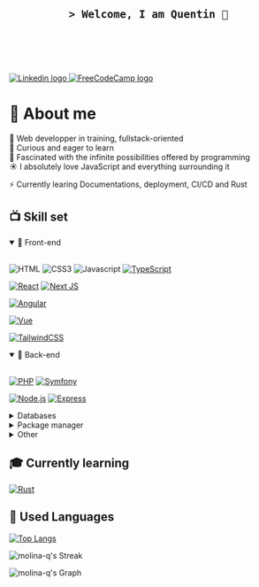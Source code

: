 <!--
**Molina-Q/Molina-Q** is a ✨ _special_ ✨ repository because its `README.md` (this file) appears on your GitHub profile.
![MongoDB](https://img.shields.io/badge/MongoDB-4EA94B?style=for-the-badge&logo=mongodb&logoColor=white)

Here are some ideas to get you started:

- 🔭 I’m currently working on ...
- 🌱 I’m currently learning ...
- 👯 I’m looking to collaborate on ...
- 🤔 I’m looking for help with ...
- 💬 Ask me about ...
- 📫 How to reach me: ...
- 😄 Pronouns: ...
- ⚡ Fun fact: ...
-->
<!-- intro -->

<h3 align="center"> </br></br></br>
	<samp> <h3>&gt; Welcome, I am Quentin 🎇 </h3>
	</samp></br></br></br>
</h3>



<a href="https://www.linkedin.com/in/quentin-molina" target="_blank">
	<img src="https://img.shields.io/badge/LinkedIn-0077B5?style=for-the-badge&logo=linkedin&logoColor=white" alt="Linkedin logo"/>
</a>

<a href="https://www.freecodecamp.org/Molina-Q" target="_blank">
	<img src="https://img.shields.io/badge/freecodecamp-27273D?style=for-the-badge&logo=freecodecamp&logoColor=white" alt="FreeCodeCamp logo"/>
</a>
 	
<!-- about -->
# 🎴 About me
🌱  Web developper in training, fullstack-oriented<br/>
🔭  Curious and eager to learn<br/>
🌌  Fascinated with the infinite possibilities offered by programming<br/>
☀️  I absolutely love JavaScript and everything surrounding it

⚡ Currently learing Documentations, deployment, CI/CD and Rust<br/>
<!-- 🐣 And getting curious about low-level languages! (currently learning C) -->
<!-- skills -->
## 📺 Skill set

<details open>
<summary>👾 Front-end</summary>
<br>

![HTML](https://img.shields.io/badge/HTML5-E34F26?style=for-the-badge&logo=html5&logoColor=white)
![CSS3](https://img.shields.io/badge/CSS3-1572B6?style=for-the-badge&logo=css3&logoColor=white)
![Javascript](https://img.shields.io/badge/JavaScript-323330?style=for-the-badge&logo=javascript&logoColor=F7DF1E) 
[![TypeScript](https://img.shields.io/badge/TypeScript-007ACC?style=for-the-badge&logo=typescript&logoColor=white)](https://www.typescriptlang.org/)

[![React](https://img.shields.io/badge/React-20232A?style=for-the-badge&logo=react&logoColor=61DAFB)](https://react.dev/)
[![Next JS](https://img.shields.io/badge/Next-black?style=for-the-badge&logo=next.js&logoColor=white)](https://nextjs.org/)

[![Angular](https://img.shields.io/badge/Angular-DD0031?style=for-the-badge&logo=angular&logoColor=white)](https://angular.dev/)

[![Vue](https://img.shields.io/badge/Vue.js-35495E?style=for-the-badge&logo=vue.js&logoColor=4FC08D)](https://vuejs.org/)

[![TailwindCSS](https://img.shields.io/badge/Tailwind_CSS-38B2AC?style=for-the-badge&logo=tailwind-css&logoColor=white)](https://tailwindcss.com/)
</details>

<details open>
<summary>💾 Back-end</summary>
<br>

[![PHP](https://img.shields.io/badge/PHP-777BB4?style=for-the-badge&logo=php&logoColor=white)](https://www.php.net/)
[![Symfony](https://img.shields.io/badge/symfony-%23000000.svg?style=for-the-badge&logo=symfony&logoColor=white)](https://symfony.com/)

[![Node.js](https://img.shields.io/badge/Node.js-43853D?style=for-the-badge&logo=node.js&logoColor=white)](https://nodejs.org/en)
[![Express](https://img.shields.io/static/v1?style=for-the-badge&message=Express&color=000000&logo=Express&logoColor=FFFFFF&label=)](http://expressjs.com/)
</details>

<details>
<summary>Databases</summary>
<br>

[![MySQL](https://img.shields.io/badge/MySQL-00000F?style=for-the-badge&logo=mysql&logoColor=white)](https://www.mysql.com/)

[![PostgreSQL](https://img.shields.io/badge/PostgreSQL-316192?style=for-the-badge&logo=postgresql&logoColor=white)](https://www.postgresql.org/)
[![Supabase](https://img.shields.io/badge/Supabase-181818?style=for-the-badge&logo=supabase&logoColor=white)](https://supabase.com/) 

[![MongoDB](https://img.shields.io/badge/MongoDB-4EA94B?style=for-the-badge&logo=mongodb&logoColor=white)](https://www.mongodb.com/)
</details>

<details>
<summary>Package manager</summary>
<br>
	
[![Composer](https://img.shields.io/static/v1?style=for-the-badge&message=Composer&color=885630&logo=Composer&logoColor=FFFFFF&label=)](https://getcomposer.org/)
[![NPM](https://img.shields.io/badge/NPM-%23CB3837.svg?style=for-the-badge&logo=npm&logoColor=white)](https://nodejs.org/en)
</details>

<details>
<summary>Other</summary>
<br>
	
[![VSCode](https://img.shields.io/badge/Visual_Studio-0078d7?style=for-the-badge&logo=visual%20studio&logoColor=white)](https://code.visualstudio.com/)
[![Git](https://img.shields.io/badge/git-%23F05033.svg?style=for-the-badge&logo=git&logoColor=white)](https://git-scm.com/)

[![TWIG](https://img.shields.io/static/v1?style=for-the-badge&message=Twig&color=bbcf1c&label=template&nbsp;engines)](https://twig.symfony.com/)
[![EJS](https://img.shields.io/static/v1?style=for-the-badge&message=ejs&color=247520&label=)](https://ejs.co/)

[![Redux](https://img.shields.io/badge/Redux-593D88?style=for-the-badge&logo=redux&logoColor=white)](https://redux.js.org/)

[![prisma](https://img.shields.io/badge/Prisma-3982CE?style=for-the-badge&logo=Prisma&logoColor=white)](https://www.prisma.io/)
</details>

## 🎓 Currently learning



[![Rust](https://img.shields.io/badge/Rust-000000?style=for-the-badge&logo=rust&logoColor=white)](https://www.rust-lang.org/)



<!--[![Remix](https://img.shields.io/badge/remix-000000?style=for-the-badge&logo=remix&logoColor=white)](https://remix.run/)-->
<!--[![ReactNative](https://img.shields.io/badge/React_Native-20232A?style=for-the-badge&logo=react&logoColor=61DAFB)](https://reactnative.dev/)-->
<!--![C](https://img.shields.io/badge/C-00599C?style=for-the-badge&logo=c&logoColor=white)-->





## 📼 Used Languages
	
[![Top Langs](https://github-readme-stats.vercel.app/api/top-langs/?username=molina-q&theme=material-palenight&hide_border=true)](https://github.com/anuraghazra/github-readme-stats)

![molina-q's Streak](https://github-readme-streak-stats.herokuapp.com/?user=molina-q&theme=material-palenight&hide_border=true)

![molina-q's Graph](https://github-readme-activity-graph.vercel.app/graph?username=molina-q&theme=material-palenight&area=true&hide_border=true)

